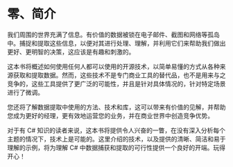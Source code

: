 # 零、简介

我们周围的世界充满了信息。有价值的数据被锁在电子邮件、截图和网络等孤岛中。捕捉和提取这些信息，以便对其进行处理、理解，并利用它们来帮助我们做出更好、更明智的决策，这应该是有趣和刺激的。

这本书将概述如何使用任何人都可以使用的开源技术，以简单易懂的方式从各种来源获取和提取数据。然而，这些技术不是专门商业工具的替代品，也不是用来与之竞争的，这些工具提供了更广泛的可能性，并且是针对具体情况的，针对特定场景进行了微调。

您还将了解数据提取中使用的方法、技术和库，这可以带来有价值的见解，并帮助您成为更好的经理，更有效地运营您的业务，并在商业世界中创造竞争优势。

对于有 C# 知识的读者来说，这本书将提供令人兴奋的一瞥，在没有深入分析每个主题的情况下，技术上是可能的。这里介绍的技术，以及提供的清晰、简洁和易于理解的示例，将为理解 C# 中数据捕获和提取的可行性提供一个良好的开端。玩得开心！